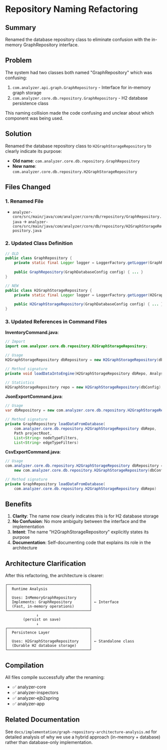 # Repository Naming Refactoring

## Summary

Renamed the database repository class to eliminate confusion with the in-memory GraphRepository interface.

## Problem

The system had two classes both named "GraphRepository" which was confusing:
1. `com.analyzer.api.graph.GraphRepository` - Interface for in-memory graph storage
2. `com.analyzer.core.db.repository.GraphRepository` - H2 database persistence class

This naming collision made the code confusing and unclear about which component was being used.

## Solution

Renamed the database repository class to `H2GraphStorageRepository` to clearly indicate its purpose:
- **Old name**: `com.analyzer.core.db.repository.GraphRepository`
- **New name**: `com.analyzer.core.db.repository.H2GraphStorageRepository`

## Files Changed

### 1. Renamed File
- `analyzer-core/src/main/java/com/analyzer/core/db/repository/GraphRepository.java`
  → `analyzer-core/src/main/java/com/analyzer/core/db/repository/H2GraphStorageRepository.java`

### 2. Updated Class Definition
```java
// OLD
public class GraphRepository {
    private static final Logger logger = LoggerFactory.getLogger(GraphRepository.class);
    
    public GraphRepository(GraphDatabaseConfig config) { ... }
}

// NEW
public class H2GraphStorageRepository {
    private static final Logger logger = LoggerFactory.getLogger(H2GraphStorageRepository.class);
    
    public H2GraphStorageRepository(GraphDatabaseConfig config) { ... }
}
```

### 3. Updated References in Command Files

**InventoryCommand.java**:
```java
// Import
import com.analyzer.core.db.repository.H2GraphStorageRepository;

// Usage
H2GraphStorageRepository dbRepository = new H2GraphStorageRepository(dbConfig);

// Method signature
private void loadDataIntoEngine(H2GraphStorageRepository dbRepo, AnalysisEngine analysisEngine)

// Statistics
H2GraphStorageRepository repo = new H2GraphStorageRepository(dbConfig);
```

**JsonExportCommand.java**:
```java
// Usage
var dbRepository = new com.analyzer.core.db.repository.H2GraphStorageRepository(dbConfig);

// Method signature
private GraphRepository loadDataFromDatabase(
    com.analyzer.core.db.repository.H2GraphStorageRepository dbRepo,
    Path projectRoot,
    List<String> nodeTypeFilters,
    List<String> edgeTypeFilters)
```

**CsvExportCommand.java**:
```java
// Usage
com.analyzer.core.db.repository.H2GraphStorageRepository dbRepository = 
    new com.analyzer.core.db.repository.H2GraphStorageRepository(dbConfig);

// Method signature
private GraphRepository loadDataFromDatabase(
    com.analyzer.core.db.repository.H2GraphStorageRepository dbRepo)
```

## Benefits

1. **Clarity**: The name now clearly indicates this is for H2 database storage
2. **No Confusion**: No more ambiguity between the interface and the implementation
3. **Intent**: The name "H2GraphStorageRepository" explicitly states its purpose
4. **Documentation**: Self-documenting code that explains its role in the architecture

## Architecture Clarification

After this refactoring, the architecture is clearer:

```
┌─────────────────────────────────────┐
│  Runtime Analysis                   │
│                                     │
│  Uses: InMemoryGraphRepository      │
│  Implements: GraphRepository        │ ← Interface
│  (Fast, in-memory operations)       │
└─────────────────────────────────────┘
              ↓
        (persist on save)
              ↓
┌─────────────────────────────────────┐
│  Persistence Layer                  │
│                                     │
│  Uses: H2GraphStorageRepository     │ ← Standalone class
│  (Durable H2 database storage)      │
└─────────────────────────────────────┘
```

## Compilation

All files compile successfully after the renaming:
- ✅ analyzer-core
- ✅ analyzer-inspectors  
- ✅ analyzer-ejb2spring
- ✅ analyzer-app

## Related Documentation

See `docs/implementation/graph-repository-architecture-analysis.md` for detailed analysis of why we use a hybrid approach (in-memory + database) rather than database-only implementation.
